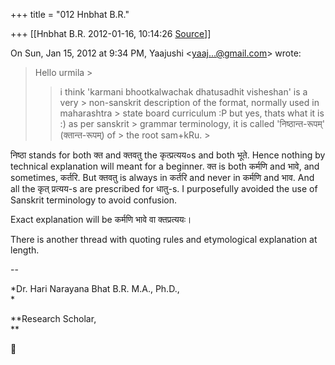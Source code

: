 +++
title = "012 Hnbhat B.R."

+++
[[Hnbhat B.R.	2012-01-16, 10:14:26 [Source](https://groups.google.com/g/samskrita/c/oGGB0uLn3uQ)]]



On Sun, Jan 15, 2012 at 9:34 PM, Yaajushi \<[yaaj...@gmail.com]()\> wrote:  

> Hello urmila >
> 
> > i think 'karmani bhootkalwachak dhatusadhit visheshan' is a very > non-sanskrit description of the format, normally used in maharashtra > state board curriculum :P but yes, thats what it is :) as per sanskrit > grammar terminology, it is called 'निष्ठान्त-रूपम्' (क्तान्त-रूपम्) of > the root sam+kRu. >
> 
> > 
> >   
> > 
> > 
> > 

  

  

निष्ठा stands for both क्त and क्तवतु the कृत्प्रत्यय०s and both भूते. Hence nothing by technical explanation will meant for a beginner. क्त is both कर्मणि and भावे, and sometimes, कर्तरि. But क्तवतु is always in कर्तरि and never in कर्मणि and भाव. And all the कृत् प्रत्यय-s are prescribed for धातु-s. I purposefully avoided the use of Sanskrit terminology to avoid confusion.



Exact explanation will be कर्मणि भावे वा क्तप्रत्ययः।

  

There is another thread with quoting rules and etymological explanation at length.

  

--

*Dr. Hari Narayana Bhat B.R. M.A., Ph.D.,  
*

**Research Scholar,  
**



